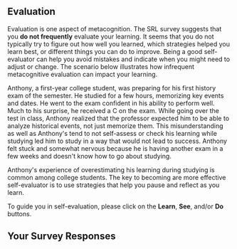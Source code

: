 ## Evaluation

Evaluation is one aspect of metacognition. The SRL survey suggests that you **do not frequently** evaluate your learning. It seems that you do not typically try to figure out how well you learned, which strategies helped you learn best, or different things you can do to improve. Being a good self-evaluator can help you avoid mistakes and indicate when you might need to adjust or change. The scenario below illustrates how infrequent metacognitive evaluation can impact your learning.

Anthony, a first-year college student, was preparing for his first history exam of the semester. He studied for a few hours, memorizing key events and dates. He went to the exam confident in his ability to perform well. Much to his surprise, he received a C on the exam. While going over the test in class, Anthony realized that the professor expected him to be able to analyze historical events, not just memorize them. This misunderstanding as well as Anthony's tend to not self-assess or check his learning while studying led him to study in a way that would not lead to success. Anthony felt stuck and somewhat nervous because he is having another exam in a few weeks and doesn't know how to go about studying.

Anthony's experience of overestimating his learning during studying is common among college students. The key to becoming are more effective self-evaluator is to use strategies that help you pause and reflect as you learn.

To guide you in self-evaluation, please click on the **Learn**, **See**, and/or **Do** buttons.  

## Your Survey Responses
